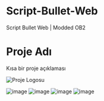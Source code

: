 # Script-Bullet-Web
Script Bullet Web | Modded OB2
# Proje Adı
Kısa bir proje açıklaması

![Proje Logosu](link/to/logo.png)


![image](https://github.com/ScriptHUBofficial/Script-Bullet-Web/assets/106864876/2084eeed-4d2e-4b1a-807f-31b0ad7d390c)
![image](https://github.com/ScriptHUBofficial/Script-Bullet-Web/assets/106864876/3e365636-a1d7-468f-9706-2fc1c9be33b6)
![image](https://github.com/ScriptHUBofficial/Script-Bullet-Web/assets/106864876/06c5bf8b-97fc-478c-915e-477b84a2be14)
![image](https://github.com/ScriptHUBofficial/Script-Bullet-Web/assets/106864876/afba458b-880c-4186-977b-daeb99fe2006)

